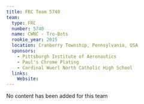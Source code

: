 ```yaml
---
title: FRC Team 5740
team:
  type: FRC
  number: 5740
  name: CWNC - Tro-Bots
  rookie_year: 2015
  location: Cranberry Township, Pennsylvania, USA
  sponsors:
    - Pittsburgh Institute of Aeronautics
    - Paul's Chrome Plating
    - Cardinal Wuerl North Catholic High School
  links:
    Website: 
---
```

No content has been added for this team